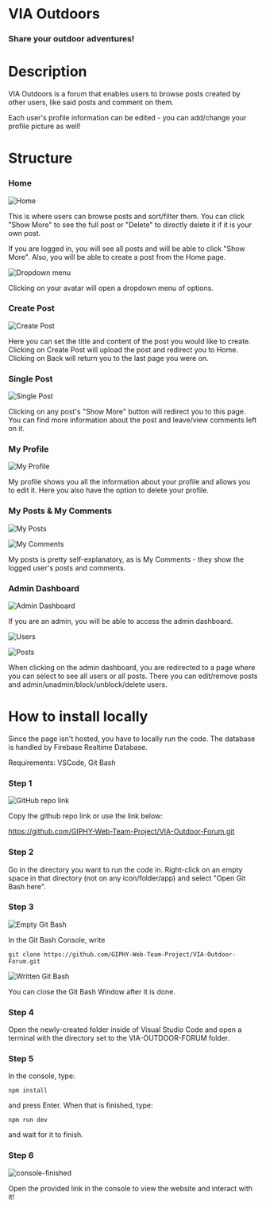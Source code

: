 # VIA Outdoors

### Share your outdoor adventures!

# Description

VIA Outdoors is a forum that enables users to browse posts created by other users, like said posts and comment on them.

Each user's profile information can be edited - you can add/change your profile picture as well!

# Structure

### Home

![Home](/READMEimgs/image.png)

This is where users can browse posts and sort/filter them. You can click "Show More" to see the full post or "Delete" to directly delete it if it is your own post.

If you are logged in, you will see all posts and will be able to click "Show More". Also, you will be able to create a post from the Home page.

![Dropdown menu](/READMEimgs/image-9.png)

Clicking on your avatar will open a dropdown menu of options.

### Create Post

![Create Post](/READMEimgs/image-1.png)

Here you can set the title and content of the post you would like to create. Clicking on Create Post will upload the post and redirect you to Home. Clicking on Back will return you to the last page you were on.

### Single Post

![Single Post](/READMEimgs/image-5.png)

Clicking on any post's "Show More" button will redirect you to this page. You can find more information about the post and leave/view comments left on it.

### My Profile

![My Profile](/READMEimgs/image-2.png)

My profile shows you all the information about your profile and allows you to edit it. Here you also have the option to delete your profile.

### My Posts & My Comments

![My Posts](/READMEimgs/image-3.png)

![My Comments](/READMEimgs/image-4.png)

My posts is pretty self-explanatory, as is My Comments - they show the logged user's posts and comments.

### Admin Dashboard

![Admin Dashboard](/READMEimgs/image-7.png)

If you are an admin, you will be able to access the admin dashboard.

![Users](/READMEimgs/image-6.png)

![Posts](/READMEimgs/image-8.png)

When clicking on the admin dashboard, you are redirected to a page where you can select to see all users or all posts. There you can edit/remove posts and admin/unadmin/block/unblock/delete users.

# How to install locally

Since the page isn't hosted, you have to locally run the code. The database is handled by Firebase Realtime Database. 

Requirements: VSCode, Git Bash

### Step 1

![GitHub repo link](/READMEimgs/image-10.png)

Copy the github repo link or use the link below:

https://github.com/GIPHY-Web-Team-Project/VIA-Outdoor-Forum.git


### Step 2

Go in the directory you want to run the code in. Right-click on an empty space in that directory (not on any icon/folder/app) and select "Open Git Bash here".

### Step 3

![Empty Git Bash](/READMEimgs/image-11.png)

In the Git Bash Console, write

`git clone https://github.com/GIPHY-Web-Team-Project/VIA-Outdoor-Forum.git`

![Written Git Bash](/READMEimgs/image-12.png)

You can close the Git Bash Window after it is done.

### Step 4

Open the newly-created folder inside of Visual Studio Code and open a terminal with the directory set to the VIA-OUTDOOR-FORUM folder.

### Step 5

In the console, type:

`npm install`

and press Enter. When that is finished, type:

`npm run dev`

and wait for it to finish.

### Step 6

![console-finished](/READMEimgs/image-13.png)

Open the provided link in the console to view the website and interact with it!